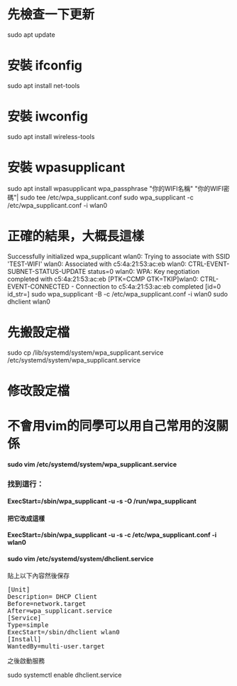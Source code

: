 # 先檢查一下更新
sudo apt update
# 安裝 ifconfig
sudo apt install net-tools
# 安裝 iwconfig
sudo apt install wireless-tools
# 安裝 wpasupplicant
sudo apt install wpasupplicant
wpa_passphrase "你的WIFI名稱" "你的WIFI密碼"| sudo tee /etc/wpa_supplicant.conf
sudo wpa_supplicant -c /etc/wpa_supplicant.conf -i wlan0
# 正確的結果，大概長這樣
Successfully initialized wpa_supplicant
wlan0: Trying to associate with SSID 'TEST-WIFI'
wlan0: Associated with c5:4a:21:53:ac:eb
wlan0: CTRL-EVENT-SUBNET-STATUS-UPDATE status=0
wlan0: WPA: Key negotiation completed with c5:4a:21:53:ac:eb
[PTK=CCMP GTK=TKIP]wlan0: CTRL-EVENT-CONNECTED - Connection to c5:4a:21:53:ac:eb completed [id=0 id_str=]
sudo wpa_supplicant -B -c /etc/wpa_supplicant.conf -i wlan0
sudo dhclient wlan0
# 先搬設定檔
sudo cp /lib/systemd/system/wpa_supplicant.service /etc/systemd/system/wpa_supplicant.service

# 修改設定檔
# 不會用vim的同學可以用自己常用的沒關係
#### sudo vim /etc/systemd/system/wpa_supplicant.service

###  找到這行：
#### ExecStart=/sbin/wpa_supplicant -u -s -O /run/wpa_supplicant
#### 把它改成這樣
#### ExecStart=/sbin/wpa_supplicant -u -s -c /etc/wpa_supplicant.conf -i wlan0
#### sudo vim /etc/systemd/system/dhclient.service

貼上以下內容然後保存
<pre>
[Unit]
Description= DHCP Client
Before=network.target
After=wpa_supplicant.service
[Service]
Type=simple
ExecStart=/sbin/dhclient wlan0
[Install]
WantedBy=multi-user.target
</pre>
之後啟動服務

sudo systemctl enable dhclient.service
